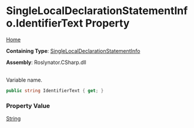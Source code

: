 # SingleLocalDeclarationStatementInfo\.IdentifierText Property

[Home](../../../../../README.md)

**Containing Type**: [SingleLocalDeclarationStatementInfo](../README.md)

**Assembly**: Roslynator\.CSharp\.dll

\
Variable name\.

```csharp
public string IdentifierText { get; }
```

### Property Value

[String](https://docs.microsoft.com/en-us/dotnet/api/system.string)

